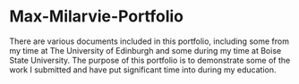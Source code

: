 # Max-Milarvie-Portfolio
There are various documents included in this portfolio, including some from my time at The University of Edinburgh and some during my time at Boise State University.
The purpose of this portfolio is to demonstrate some of the work I submitted and have put significant time into during my education.
